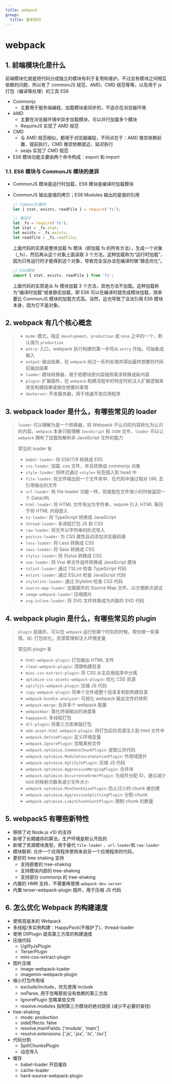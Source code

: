 ```yaml
---
title: webpack
group:
  title: 基本知识
---
```


# webpack

## 1. 前端模块化是什么

前端模块化就是把代码分成独立的模块有利于复用和维护。不过会有模块之间相互依赖的问题，所以有了 commonJS 规范，AMD，CMD 规范等等，以及用于 js 打包（编译等处理）的工具 ES6

- Commonjs
  - 主要用于服务端编程，加载模块是同步的，不适合在浏览器环境
- AMD
  - 主要在浏览器环境中异步加载模块，可以并行加载多个模块
  - RequireJS 实现了 AMD 规范
- CMD
  - 与 AMD 规范相似，都用于浏览器编程，不同点在于：AMD 推崇依赖前置、提前执行，CMD 推崇依赖就近、延迟执行
  - seajs 实现了 CMD 规范
- ES6 模块功能主要由两个命令构成：export 和 import

### 1.1. ES6 模块与 CommonJS 模块的差异

- CommonJS 模块是运行时加载，ES6 模块是编译时加载模块
- CommonJS 输出是值的拷贝；ES6 Modules 输出的是值的引用

  ```js
  // CommonJS模块
  let { stat, exists, readFile } = require('fs');

  // 等同于
  let _fs = require('fs');
  let stat = _fs.stat;
  let exists = _fs.exists;
  let readfile = _fs.readfile;
  ```

  上面代码的实质是整体加载 fs 模块（即加载 fs 的所有方法），生成一个对象（\_fs），然后再从这个对象上面读取 3 个方法。这种加载称为“运行时加载”，因为只有运行时才能得到这个对象，导致完全没办法在编译时做“静态优化”。

  ```js
  // ES6模块
  import { stat, exists, readFile } from 'fs';
  ```

  上面代码的实质是从 fs 模块加载 3 个方法，其他方法不加载。这种加载称为“编译时加载”或者静态加载，即 ES6 可以在编译时就完成模块加载，效率要比 CommonJS 模块的加载方式高。当然，这也导致了没法引用 ES6 模块本身，因为它不是对象。

## 2. webpack 有几个核心概念

> - `mode`: 模式，指定 `development`、`production` 或 `none` 之中的一个，默认值为 `production`
> - `entry`: 入口，webpack 执行构建的第一步将从 `entry` 开始，可抽象成输入
> - `output`: 输出结果，在 `webpack` 经过一系列处理并得出最终想要的代码后输出结果
> - `loader`: 模块转换器，用于把模块原内容按照需求转换成新内容
> - `plugin`: 扩展插件，在 `webpack` 构建流程中的特定时机注入扩展逻辑来改变构建结果或做你想要的事情
> - `devServer`: 开发服务器，用于快速开发应用程序

## 3. webpack loader 是什么，有哪些常见的 loader

> `loader` 可以理解为是一个转换器，将 Webpack 不认识的内容转化为认识的内容。`webpack` 本身只能理解 `JavaScript` 和 `JSON` 文件，`loader` 可以让 `webpack` 拥有了加载和解析非 JavaScript 文件的能力
>
> 常见的 loader 有
>
> - `babel-loader`: 将 ES6/7/8 转换成 ES5
> - `css-loader`: 加载 .css 文件，并且转换成 commonjs 对象
> - `style-loader`: 将样式通过 `<style>` 标签插入到 head 中
> - `file-loader`: 将文件输出到一个文件夹中，在代码中通过相对 URL 去引用输出的文件
> - `url-loader`: 和 file-loader 功能一样，但是能在文件很小的时候返回一个 DataURL
> - `html-loader`: 将 HTML 文件导出为字符串，require 引入 HTML 等同于将 HTML 内容嵌入
> - `ts-loader`: 将 TypeScript 转换成 JavaScript
> - `thread-loader`: 多进程打包 JS 和 CSS
> - `raw-loader`: 将文件以字符串的形式导入
> - `postcss-loader`: 为 CSS 属性自动添加浏览器前缀
> - `less-loader`: 将 Less 转换成 CSS
> - `sass-loader`: 将 Sass 转换成 CSS
> - `stylus-loader`: 将 Stylus 转换成 CSS
> - `vue-loader`: 将 Vue 单文件组件转换成 JavaScript 模块
> - `tslint-loader`: 通过 TSLint 检查 TypeScript 代码
> - `eslint-loader`: 通过 ESLint 检查 JavaScript 代码
> - `stylelint-loader`: 通过 Stylelint 检查 CSS 代码
> - `source-map-loader`: 加载额外的 Source Map 文件，以方便断点调试
> - `image-webpack-loader`: 压缩图片
> - `svg-inline-loader`: 将 SVG 文件转换成为内联的 SVG 代码

## 4. webpack plugin 是什么，有哪些常见的 plugin

> `plugin` 是插件，可以在 `webpack` 运行到某个时刻的时候，帮你做一些事情，如: 打包优化，资源管理和注入环境变量
>
> 常见的 plugin 有
>
> - `html-webpack-plugin`: 打包输出 HTML 文件
> - `clean-webpack-plugin`: 清理构建目录
> - `mini-css-extract-plugin`: 将 CSS 从主应用程序中分离
> - `optimize-css-assets-webpack-plugin`: 优化 CSS 资源
> - `uglifyjs-webpack-plugin`: 压缩 JS 代码
> - `copy-webpack-plugin`: 将单个文件或整个目录复制到构建目录
> - `webpack-bundle-analyzer`: 可视化 webpack 输出文件的体积
> - `webpack-merge`: 合并多个 webpack 配置
> - `webpackbar`: 美化终端输出的进度条
> - `happypack`: 多线程打包
> - `dll-plugin`: 将第三方库单独打包
> - `add-asset-html-webpack-plugin`: 将打包后的资源注入到 html 文件中
> - `webpack.DefinePlugin`: 定义环境变量
> - `webpack.IgnorePlugin`: 忽略某些文件
> - `webpack.optimize.CommonsChunkPlugin`: 提取公共代码
> - `webpack.optimize.ModuleConcatenationPlugin`: 作用域提升
> - `webpack.optimize.UglifyJsPlugin`: 压缩 JS 代码
> - `webpack.optimize.AggressiveMergingPlugin`: 合并块
> - `webpack.optimize.OccurrenceOrderPlugin`: 为组件分配 ID，通过减少 toId 的映射次数来减少文件大小
> - `webpack.optimize.MinChunkSizePlugin`: 防止过小的 chunk 被创建
> - `webpack.optimize.AggressiveSplittingPlugin`: 分割 chunk
> - `webpack.optimize.LimitChunkCountPlugin`: 限制 chunk 的数量

## 5. webpack5 有哪些新特性

- 移除了对 Node.js v10 的支持
- 新增了长期缓存的算法，生产环境是默认开启的
- 新增了资源模块类型，用于替代 `file-loader` 、`url-loader`和 `raw-loader`
- 模块联邦: 允许一个应用程序使用来自另一个应用程序的代码，
- 更好的 tree shaking 支持
  - 支持嵌套的 tree-shaking
  - 支持模块内部的 tree-shaking
  - 支持部分 commonjs 的 tree-shaking
- 内置的 HMR 支持，不需要再使用 `webpack-dev-server`
- 内置 terser-webpack-plugin 插件，用于压缩 JS 代码

## 6. 怎么优化 Webpack 的构建速度

- 使用高版本的 Webpack
- 多线程/多实例构建：HappyPack(不维护了)、thread-loader
- 使用 DllPlugin 提高第三方库的构建速度
- 压缩代码
  - UglifyJsPlugin
  - TerserPlugin
  - mini-css-extract-plugin
- 图片压缩
  - image-webpack-loader
  - imagemin-webpack-plugin
- 缩小打包作用域
  - exclude/include，优先使用 include
  - noParse, 用于忽略那些没有依赖的第三方库
  - IgnorePlugin 忽略某些文件
  - resolve.modules 指明第三方模块的绝对路径 (减少不必要的查找)
- tree-shaking
  - mode: production
  - sideEffects: false
  - resolve.mainFields: ['module', 'main']
  - resolve.extensions: ['.js', '.jsx', '.ts', '.tsx']
- 代码分割
  - SplitChunksPlugin
  - 动态导入
- 缓存
  - babel-loader 开启缓存
  - cache-loader
  - hard-source-webpack-plugin
